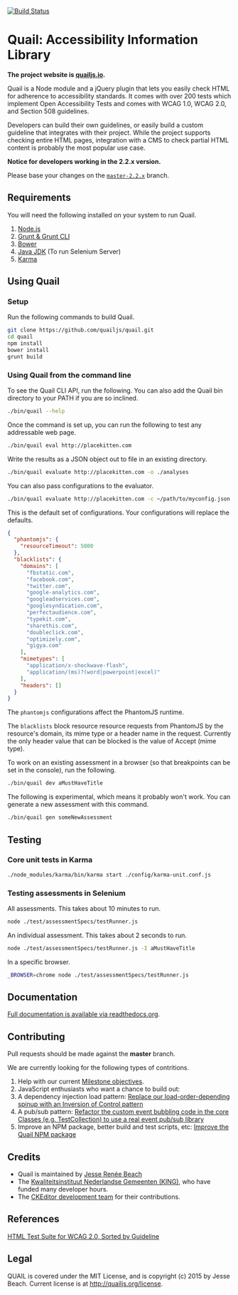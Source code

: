 [![Build Status](https://secure.travis-ci.org/quailjs/quail.png?branch=master)](http://travis-ci.org/quailjs/quail)

# Quail: Accessibility Information Library

**The project website is [quailjs.io](http://quailjs.org/).**

Quail is a Node module and a jQuery plugin that lets you easily check HTML for adherence to accessibility standards. It comes with over 200 tests which implement Open Accessibility Tests and comes with WCAG 1.0, WCAG 2.0, and Section 508 guidelines.

Developers can build their own guidelines, or easily build a custom guideline that integrates with their project. While the project supports checking entire HTML pages, integration with a CMS to check partial HTML content is probably the most popular use case.

**Notice for developers working in the 2.2.x version.**

Please base your changes on the [```master-2.2.x```](https://github.com/quailjs/quail/tree/master-2.2.x) branch.

## Requirements

You will need the following installed on your system to run Quail.

1. [Node.js](https://nodejs.org/download/)
1. [Grunt & Grunt CLI](http://gruntjs.com/installing-grunt)
1. [Bower](http://bower.io/)
1. [Java JDK](http://www.oracle.com/technetwork/java/javase/downloads/jdk8-downloads-2133151.html) (To run Selenium Server)
1. [Karma](http://karma-runner.github.io/0.8/intro/installation.html)

## Using Quail

### Setup

Run the following commands to build Quail.

```bash
git clone https://github.com/quailjs/quail.git
cd quail
npm install
bower install
grunt build
```

### Using Quail from the command line

To see the Quail CLI API, run the following. You can also add the Quail bin directory to your PATH if you are so inclined.

```bash
./bin/quail --help
```

Once the command is set up, you can run the following to test any addressable web page.

```bash
./bin/quail eval http://placekitten.com
```

Write the results as a JSON object out to file in an existing directory.

```bash
./bin/quail evaluate http://placekitten.com -o ./analyses
```

You can also pass configurations to the evaluator.

```bash
./bin/quail evaluate http://placekitten.com -c ~/path/to/myconfig.json -o ./analyses
```

This is the default set of configurations. Your configurations will replace the defaults.

```json
{
  "phantomjs": {
    "resourceTimeout": 5000
  },
  "blacklists": {
    "domains": [
      "fbstatic.com",
      "facebook.com",
      "twitter.com",
      "google-analytics.com",
      "googleadservices.com",
      "googlesyndication.com",
      "perfectaudience.com",
      "typekit.com",
      "sharethis.com",
      "doubleclick.com",
      "optimizely.com",
      "gigya.com"
    ],
    "mimetypes": [
      "application/x-shockwave-flash",
      "application/(ms)?(word|powerpoint|excel)"
    ],
    "headers": []
  }
}
```

The ```phantomjs``` configurations affect the PhantomJS runtime.

The ```blacklists``` block resource resource requests from PhantomJS by the resource's domain, its mime type or a header name in the request. Currently the only header value that can be blocked is the value of Accept (mime type).

To work on an existing assessment in a browser (so that breakpoints can be set in the console), run the following.

```bash
./bin/quail dev aMustHaveTitle
```

The following is experimental, which means it probably won\'t work. You can generate a new assessment with this command.

```bash
./bin/quail gen someNewAssessment
```

## Testing

### Core unit tests in Karma

```bash
./node_modules/karma/bin/karma start ./config/karma-unit.conf.js
```

### Testing assessments in Selenium

All assessments. This takes about 10 minutes to run.

```bash
node ./test/assessmentSpecs/testRunner.js
```

An individual assessment. This takes about 2 seconds to run.

```bash
node ./test/assessmentSpecs/testRunner.js -I aMustHaveTitle
```

In a specific browser.

```bash
_BROWSER=chrome node ./test/assessmentSpecs/testRunner.js
```

## Documentation

[Full documentation is available via readthedocs.org](https://quail.readthedocs.org/en/latest/).

## Contributing

Pull requests should be made against the **master** branch.

We are currently looking for the following types of contritions.

1. Help with our current [Milestone objectives](https://github.com/quailjs/quail/milestones/Refactoring%20to%20a%20Selenium-based%20test%20runner%20and%20Mocha/Chai%20assessment%20tests).
1. JavaScript enthusiasts who want a chance to build out:
  1. A dependency injection load pattern: [Replace our load-order-depending spinup with an Inversion of Control pattern](https://github.com/quailjs/quail/issues/297)
  1. A pub/sub pattern: [Refactor the custom event bubbling code in the core Classes (e.g. TestCollection) to use a real event pub/sub library](https://github.com/quailjs/quail/issues/351)
  1. Improve an NPM package, better build and test scripts, etc: [Improve the Quail NPM package](https://github.com/quailjs/quail/issues/352)

## Credits

- Quail is maintained by [Jesse Renée Beach](http://twitter.com/jessebeach)
- The [Kwaliteitsinstituut Nederlandse Gemeenten (KING)](https://www.kinggemeenten.nl/), who have funded many developer hours.
- The [CKEditor development team](http://ckeditor.com/about) for their contributions.

## References

[HTML Test Suite for WCAG 2.0, Sorted by Guideline](http://www.w3.org/WAI/GL/WCAG20/tests/)

## Legal

QUAIL is covered under the MIT License, and is copyright (c) 2015 by Jesse Beach. Current license is at http://quailjs.org/license.
